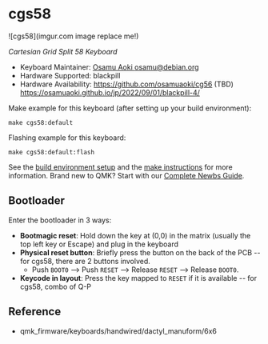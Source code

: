 # cgs58

![cgs58](imgur.com image replace me!)

*Cartesian Grid Split 58 Keyboard*

* Keyboard Maintainer: [Osamu Aoki <osamu@debian.org>](https://github.com/osamuaoki)
* Hardware Supported: blackpill
* Hardware Availability: https://github.com/osamuaoki/cg56 (TBD) https://osamuaoki.github.io/jp/2022/09/01/blackpill-4/

Make example for this keyboard (after setting up your build environment):

    make cgs58:default

Flashing example for this keyboard:

    make cgs58:default:flash

See the [build environment setup](https://docs.qmk.fm/#/getting_started_build_tools) and the [make instructions](https://docs.qmk.fm/#/getting_started_make_guide) for more information. Brand new to QMK? Start with our [Complete Newbs Guide](https://docs.qmk.fm/#/newbs).

## Bootloader

Enter the bootloader in 3 ways:

* **Bootmagic reset**: Hold down the key at (0,0) in the matrix (usually the top left key or Escape) and plug in the keyboard
* **Physical reset button**: Briefly press the button on the back of the PCB -- for cgs58, there are 2 buttons involved.
  * Push `BOOT0` --> Push `RESET` --> Release `RESET` --> Release `BOOT0`.
* **Keycode in layout**: Press the key mapped to `RESET` if it is available -- for cgs58, combo of Q-P

## Reference

 * qmk_firmware/keyboards/handwired/dactyl_manuform/6x6
